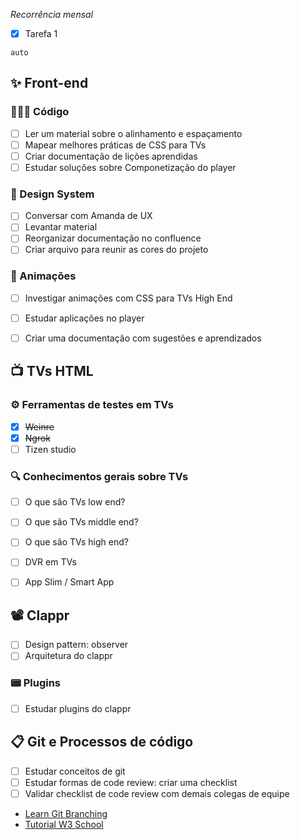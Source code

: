 *Recorrência mensal*
- [x] Tarefa 1


```pusheenbar
auto
```

## ✨ Front-end
### 🙅🏻‍♀️ Código
- [ ] Ler um material sobre o alinhamento e espaçamento
- [ ] Mapear melhores práticas de CSS para TVs
- [ ] Criar documentação de lições aprendidas
- [ ] Estudar soluções sobre Componetização do player

### 🎨 Design System
- [ ] Conversar com Amanda de UX
- [ ] Levantar material
- [ ] Reorganizar documentação no confluence
- [ ] Criar arquivo para reunir as cores do projeto

### 🔮 Animações
- [ ] Investigar animações com CSS para TVs High End
- [ ] Estudar aplicações no player
- [ ] Criar uma documentação com sugestões e aprendizados


## 📺 TVs HTML

### ⚙️ Ferramentas de testes em TVs
- [x] ~~Weinre~~
- [x] ~~Ngrok~~
- [ ] Tizen studio

### 🔍 Conhecimentos gerais sobre TVs
- [ ] O que são TVs low end?
- [ ] O que são TVs middle end?
- [ ] O que são TVs high end?
- [ ] DVR em TVs
- [ ] App Slim / Smart App


## 📽️ Clappr

- [ ] Design pattern: observer
- [ ] Arquitetura do clappr

### 📟 Plugins
- [ ] Estudar plugins do clappr


## 📋 Git e Processos de código

- [ ] Estudar  conceitos de git
- [ ] Estudar formas de code review: criar uma checklist
- [ ] Validar checklist de code review com demais colegas de equipe
- [Learn Git Branching](https://learngitbranching.js.org/?locale=pt_BR&NODEMO=)
- [Tutorial W3 School](https://www.w3schools.com/git/)